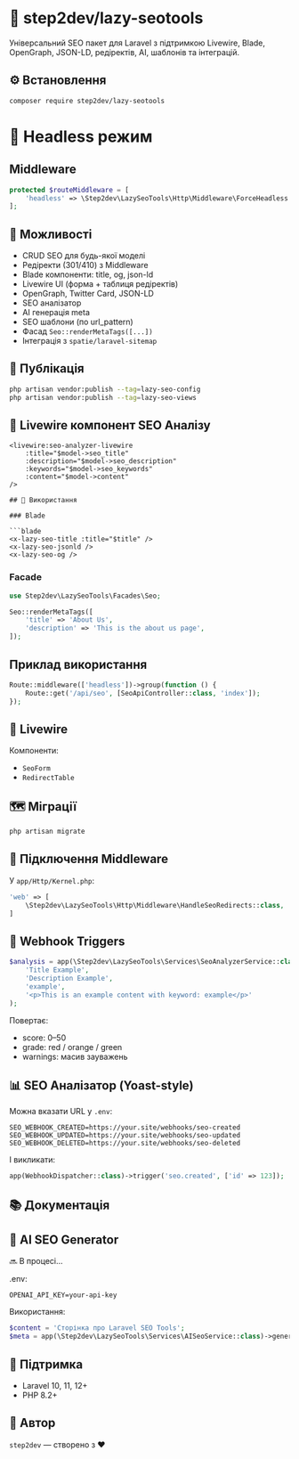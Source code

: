 # 🧩 step2dev/lazy-seotools

Універсальний SEO пакет для Laravel з підтримкою Livewire, Blade, OpenGraph, JSON-LD, редіректів, AI, шаблонів та інтеграцій.

## ⚙️ Встановлення

```bash
composer require step2dev/lazy-seotools
```

# 🧠 Headless режим

## Middleware

```php
protected $routeMiddleware = [
    'headless' => \Step2dev\LazySeoTools\Http\Middleware\ForceHeadless::class,
];
```

## 🧬 Можливості

- CRUD SEO для будь-якої моделі
- Редіректи (301/410) з Middleware
- Blade компоненти: title, og, json-ld
- Livewire UI (форма + таблиця редіректів)
- OpenGraph, Twitter Card, JSON-LD
- SEO аналізатор
- AI генерація meta
- SEO шаблони (по url_pattern)
- Фасад `Seo::renderMetaTags([...])`
- Інтеграція з `spatie/laravel-sitemap`

## 🔧 Публікація

```bash
php artisan vendor:publish --tag=lazy-seo-config
php artisan vendor:publish --tag=lazy-seo-views
```

## 🧪 Livewire компонент SEO Аналізу

```blade
<livewire:seo-analyzer-livewire 
    :title="$model->seo_title" 
    :description="$model->seo_description" 
    :keywords="$model->seo_keywords" 
    :content="$model->content"
/>

## 🧠 Використання

### Blade

```blade
<x-lazy-seo-title :title="$title" />
<x-lazy-seo-jsonld />
<x-lazy-seo-og />
```

### Facade

```php
use Step2dev\LazySeoTools\Facades\Seo;

Seo::renderMetaTags([
    'title' => 'About Us',
    'description' => 'This is the about us page',
]);
```

## Приклад використання

```php
Route::middleware(['headless'])->group(function () {
    Route::get('/api/seo', [SeoApiController::class, 'index']);
});
```

## 🧪 Livewire

Компоненти:
- `SeoForm`
- `RedirectTable`

## 🗺 Міграції


```bash
php artisan migrate
```

## 🧱 Підключення Middleware

У `app/Http/Kernel.php`:

```php
'web' => [
    \Step2dev\LazySeoTools\Http\Middleware\HandleSeoRedirects::class,
]
```
## 🔔 Webhook Triggers

```php
$analysis = app(\Step2dev\LazySeoTools\Services\SeoAnalyzerService::class)->analyze(
    'Title Example',
    'Description Example',
    'example',
    '<p>This is an example content with keyword: example</p>'
);
```

Повертає:

- score: 0–50
- grade: red / orange / green
- warnings: масив зауважень
## 📊 SEO Аналізатор (Yoast-style)

Можна вказати URL у `.env`:

```
SEO_WEBHOOK_CREATED=https://your.site/webhooks/seo-created
SEO_WEBHOOK_UPDATED=https://your.site/webhooks/seo-updated
SEO_WEBHOOK_DELETED=https://your.site/webhooks/seo-deleted
```

І викликати:

```php
app(WebhookDispatcher::class)->trigger('seo.created', ['id' => 123]);
```

## 📚 Документація

## 🤖 AI SEO Generator


🔜 В процесі...

.env:

```
OPENAI_API_KEY=your-api-key
```

Використання:

```php
$content = 'Сторінка про Laravel SEO Tools';
$meta = app(\Step2dev\LazySeoTools\Services\AISeoService::class)->generateMeta($content);
```


## 🤝 Підтримка

- Laravel 10, 11, 12+
- PHP 8.2+

## 🚀 Автор

`step2dev` — створено з ❤️
